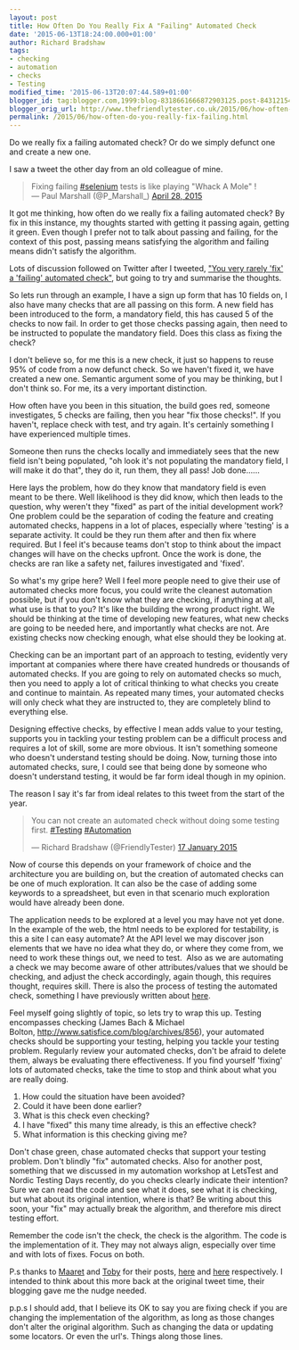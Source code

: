 ```yaml
---
layout: post
title: How Often Do You Really Fix A "Failing" Automated Check
date: '2015-06-13T18:24:00.000+01:00'
author: Richard Bradshaw
tags:
- checking
- automation
- checks
- Testing
modified_time: '2015-06-13T20:07:44.589+01:00'
blogger_id: tag:blogger.com,1999:blog-8318661666872903125.post-8431215467083733803
blogger_orig_url: http://www.thefriendlytester.co.uk/2015/06/how-often-do-you-really-fix-failing.html
permalink: /2015/06/how-often-do-you-really-fix-failing.html
---
```


Do we really fix a failing automated check? Or do we simply defunct one and create a new one.  

I saw a tweet the other day from an old colleague of mine.  

> Fixing failing [#selenium](https://twitter.com/hashtag/selenium?src=hash) tests is like playing "Whack A Mole" !  
> — Paul Marshall (@P_Marshall_) [April 28, 2015](https://twitter.com/P_Marshall_/status/592966723986452480)

It got me thinking, how often do we really fix a failing automated check? By fix in this instance, my thoughts started with getting it passing again, getting it green. Even though I prefer not to talk about passing and failing, for the context of this post, passing means satisfying the algorithm and failing means didn't satisfy the algorithm.  

Lots of discussion followed on Twitter after I tweeted, ["You very rarely 'fix' a 'failing' automated check"](https://twitter.com/FriendlyTester/status/592972631705559040), but going to try and summarise the thoughts.  

So lets run through an example, I have a sign up form that has 10 fields on, I also have many checks that are all passing on this form. A new field has been introduced to the form, a mandatory field, this has caused 5 of the checks to now fail. In order to get those checks passing again, then need to be instructed to populate the mandatory field. Does this class as fixing the check?  

I don't believe so, for me this is a new check, it just so happens to reuse 95% of code from a now defunct check. So we haven't fixed it, we have created a new one. Semantic argument some of you may be thinking, but I don't think so. For me, its a very important distinction.  

How often have you been in this situation, the build goes red, someone investigates, 5 checks are failing, then you hear "fix those checks!". If you haven't, replace check with test, and try again. It's certainly something I have experienced multiple times.  

Someone then runs the checks locally and immediately sees that the new field isn't being populated, "oh look it's not populating the mandatory field, I will make it do that", they do it, run them, they all pass! Job done......  

Here lays the problem, how do they know that mandatory field is even meant to be there. Well likelihood is they did know, which then leads to the question, why weren't they "fixed" as part of the initial development work? One problem could be the separation of coding the feature and creating automated checks, happens in a lot of places, especially where 'testing' is a separate activity. It could be they run them after and then fix where required. But I feel it's because teams don't stop to think about the impact changes will have on the checks upfront. Once the work is done, the checks are ran like a safety net, failures investigated and 'fixed'.  

So what's my gripe here? Well I feel more people need to give their use of automated checks more focus, you could write the cleanest automation possible, but if you don't know what they are checking, if anything at all, what use is that to you? It's like the building the wrong product right. We should be thinking at the time of developing new features, what new checks are going to be needed here, and importantly what checks are not. Are existing checks now checking enough, what else should they be looking at.  

Checking can be an important part of an approach to testing, evidently very important at companies where there have created hundreds or thousands of automated checks. If you are going to rely on automated checks so much, then you need to apply a lot of critical thinking to what checks you create and continue to maintain. As repeated many times, your automated checks will only check what they are instructed to, they are completely blind to everything else.  

Designing effective checks, by effective I mean adds value to your testing, supports you in tackling your testing problem can be a difficult process and requires a lot of skill, some are more obvious. It isn't something someone who doesn't understand testing should be doing. Now, turning those into automated checks, sure, I could see that being done by someone who doesn't understand testing, it would be far form ideal though in my opinion.  

The reason I say it's far from ideal relates to this tweet from the start of the year.  

<div class="centerplugin">
<blockquote class="twitter-tweet" data-lang="en-gb"><p lang="en" dir="ltr">You can not create an automated check without doing some testing first. <a href="https://twitter.com/hashtag/Testing?src=hash">#Testing</a> <a href="https://twitter.com/hashtag/Automation?src=hash">#Automation</a></p>&mdash; Richard Bradshaw (@FriendlyTester) <a href="https://twitter.com/FriendlyTester/status/556407117041893376">17 January 2015</a></blockquote>
<script async src="//platform.twitter.com/widgets.js" charset="utf-8"></script>
</div>

Now of course this depends on your framework of choice and the architecture you are building on, but the creation of automated checks can be one of much exploration. It can also be the case of adding some keywords to a spreadsheet, but even in that scenario much exploration would have already been done.  

The application needs to be explored at a level you may have not yet done. In the example of the web, the html needs to be explored for testability, is this a site I can easy automate? At the API level we may discover json elements that we have no idea what they do, or where they come from, we need to work these things out, we need to test.  Also as we are automating a check we may become aware of other attributes/values that we should be checking, and adjust the check accordingly, again though, this requires thought, requires skill. There is also the process of testing the automated check, something I have previously written about [here](http://www.thefriendlytester.co.uk/2014/03/who-tests-checks.html).  

Feel myself going slightly of topic, so lets try to wrap this up. Testing encompasses checking (James Bach & Michael Bolton, http://www.satisfice.com/blog/archives/856), your automated checks should be supporting your testing, helping you tackle your testing problem. Regularly review your automated checks, don't be afraid to delete them, always be evaluating there effectiveness. If you find yourself 'fixing' lots of automated checks, take the time to stop and think about what you are really doing.  

1.  How could the situation have been avoided?
2.  Could it have been done earlier?
3.  What is this check even checking?
4.  I have "fixed" this many time already, is this an effective check?
5.  What information is this checking giving me?

Don't chase green, chase automated checks that support your testing problem. Don't blindly "fix" automated checks. Also for another post, something that we discussed in my automation workshop at LetsTest and Nordic Testing Days recently, do you checks clearly indicate their intention? Sure we can read the code and see what it does, see what it is checking, but what about its original intention, where is that? Be writing about this soon, your "fix" may actually break the algorithm, and therefore mis direct testing effort.  

Remember the code isn't the check, the check is the algorithm. The code is the implementation of it. They may not always align, especially over time and with lots of fixes. Focus on both.  

P.s thanks to [Maaret](https://twitter.com/maaretp) and [Toby](https://twitter.com/TobyTheTester) for their posts, [here](http://visible-quality.blogspot.co.uk/2015/06/checking-how-to-feel-like-idiot-while.html?utm_source=twitterfeed&utm_medium=twitter&utm_term=software+testing) and [here](https://tobythetesterblog.wordpress.com/2015/06/11/how-does-it-feel-the-difference-between-checking-and-testing/) respectively. I intended to think about this more back at the original tweet time, their blogging gave me the nudge needed.  

p.p.s I should add, that I believe its OK to say you are fixing check if you are changing the implementation of the algorithm, as long as those changes don't alter the original algorithm. Such as changing the data or updating some locators. Or even the url's. Things along those lines.